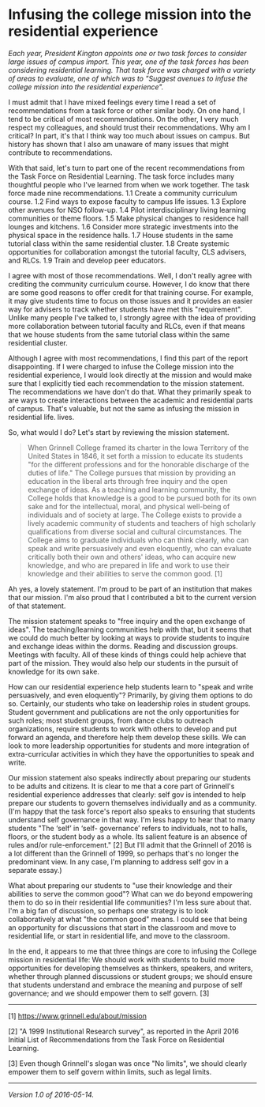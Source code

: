 Infusing the college mission into the residential experience
============================================================

*Each year, President Kington appoints one or two task forces to
consider large issues of campus import.  This year, one of the task
forces has been considering residential learning.  That task force
was charged with a variety of areas to evaluate, one of which was
to "Suggest avenues to infuse the college mission into the residential
experience".*

I must admit that I have mixed feelings every time I read a set of
recommendations from a task force or other similar body.  On one hand,
I tend to be critical of most recommendations.  On the other, I very
much respect my colleagues, and should trust their recommendations.
Why am I critical?  In part, it's that I think way too much about issues
on campus.  But history has shown that I also am unaware of many issues
that might contribute to recommendations.

With that said, let's turn to part one of the recent recommendations
from the Task Force on Residential Learning.  The task force includes
many thoughtful people who I've learned from when we work together.
The task force made nine recommendations.  1.1 Create a community
curriculum course.  1.2 Find ways to expose faculty to campus life issues.
1.3 Explore other avenues for NSO follow-up. 1.4 Pilot interdisciplinary
living learning communities or theme floors. 1.5 Make physical changes
to residence hall lounges and kitchens. 1.6 Consider more strategic
investments into the physical space in the residence halls. 1.7 House
students in the same tutorial class within the same residential cluster.
1.8 Create systemic opportunities for collaboration amongst the tutorial
faculty, CLS advisers, and RLCs.  1.9 Train and develop peer educators.

I agree with most of those recommendations.  Well, I don't really agree
with crediting the community curriculum course.  However, I do know that
there are some good reasons to offer credit for that training course.
For example, it may give students time to focus on those issues and it
provides an easier way for advisers to track whether students have
met this "requirement".  Unlike many people I've talked to, I strongly
agree with the idea of providing more collaboration between tutorial
faculty and RLCs, even if that means that we house students from the
same tutorial class within the same residential cluster.

Although I agree with most recommendations, I find this part of the
report disappointing.  If I were charged to infuse the College mission
into the residential experience, I would look directly at the mission
and would make sure that I explicitly tied each recommendation to the
mission statement.  The recommendations we have don't do that.  What they
primarily speak to are ways to create interactions between the academic
and residential parts of campus.  That's valuable, but not the same as
infusing the mission in residential life.  lives.

So, what would I do?  Let's start by reviewing the mission statement.

> When Grinnell College framed its charter in the Iowa Territory of the United States in 1846, it set forth a mission to educate its students "for the different professions and for the honorable discharge of the duties of life." The College pursues that mission by providing an education in the liberal arts through free inquiry and the open exchange of ideas. As a teaching and learning community, the College holds that knowledge is a good to be pursued both for its own sake and for the intellectual, moral, and physical well-being of individuals and of society at large. The College exists to provide a lively academic community of students and teachers of high scholarly qualifications from diverse social and cultural circumstances. The College aims to graduate individuals who can think clearly, who can speak and write persuasively and even eloquently, who can evaluate critically both their own and others' ideas, who can acquire new knowledge, and who are prepared in life and work to use their knowledge and their abilities to serve the common good. [1]

Ah yes, a lovely statement.  I'm proud to be part of an institution that
makes that our mission.  I'm also proud that I contributed a bit to the
current version of that statement.

The mission statement speaks to "free inquiry and the open exchange
of ideas".  The teaching/learning communities help with that, but
it seems that we could do much better by looking at ways to provide
students to inquire and exchange ideas within the dorms.  Reading and
discussion groups.  Meetings with faculty.  All of these kinds of things
could help achieve that part of the mission.  They would also help our
students in the pursuit of knowledge for its own sake.

How can our residential experience help students learn to "speak and
write persuasively, and even eloquently"?  Primarily, by giving them
options to do so.  Certainly, our students who take on leadership roles
in student groups. Student government and publications are not the only
opportunities for such roles; most student groups, from dance clubs to
outreach organizations, require students to work with others to develop
and put forward an agenda, and therefore help them develop these skills.
We can look to more leadership opportunities for students and more
integration of extra-curricular activities in which they have the
opportunities to speak and write.

Our mission statement also speaks indirectly about preparing our
students to be adults and citizens.  It is clear to me that a core
part of Grinnell's residential experience addresses that clearly:
self gov is intended to help prepare our students to govern themselves
individually and as a community.  (I'm happy that the task force's report
also speaks to ensuring that students understand self governance in
that way.  I'm less happy to hear that to many students "The ‘self’
in ‘self- governance’ refers to individuals, not to halls, floors,
or the student body as a whole. Its salient feature is an absence of
rules and/or rule-enforcement." [2]  But I'll admit that the Grinnell of
2016 is a lot different than the Grinnell of 1999, so perhaps that's no
longer the predominant view.  In any case, I'm planning to address self
gov in a separate essay.)

What about preparing our students to "use their knowledge and their
abilities to serve the common good"?  What can we do beyond empowering
them to do so in their residential life communities?  I'm less sure about
that.  I'm a big fan of discussion, so perhaps one strategy is to look
collaboratively at what "the common good" means.  I could see that being
an opportunity for discussions that start in the classroom and move to
residential life, or start in residential life, and move to the classroom.

In the end, it appears to me that three things are core to infusing the
College mission in residential life: We should work with students to
build more opportunities for developing themselves as thinkers, speakers,
and writers, whether through planned discussions or student groups;
we should ensure that students understand and embrace the meaning and
purpose of self governance; and we should empower them to self govern. [3]

---

[1] https://www.grinnell.edu/about/mission

[2] "A 1999 Institutional Research survey", as reported in the April 2016
Initial List of Recommendations from the Task Force on Residential Learning.

[3] Even though Grinnell's slogan was once "No limits", we should clearly
empower them to self govern within limits, such as legal limits.

---

*Version 1.0 of 2016-05-14.*
